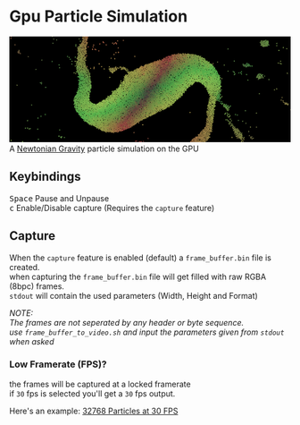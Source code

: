 # Gpu Particle Simulation
![16384 Particles preview banner](./gallery/16384_banner.png)
A [Newtonian Gravity](https://en.wikipedia.org/wiki/Newton%27s_law_of_universal_gravitation) particle simulation on the GPU  

## Keybindings
<kbd>Space</kbd> Pause and Unpause  
<kbd>c</kbd> Enable/Disable capture (Requires the `capture` feature)  

## Capture
When the `capture` feature is enabled (default) a `frame_buffer.bin` file is created.  
when capturing the `frame_buffer.bin` file will get filled with raw RGBA (8bpc) frames.  
`stdout` will contain the used parameters (Width, Height and Format)  

*NOTE:  
The frames are not seperated by any header or byte sequence.  
use `frame_buffer_to_video.sh` and input the parameters given from `stdout` when asked*

### Low Framerate (FPS)?  
the frames will be captured at a locked framerate  
if `30` fps is selected you'll get a `30` fps output.  

Here's an example: [32768 Particles at 30 FPS](./gallery/32768.mp4)
